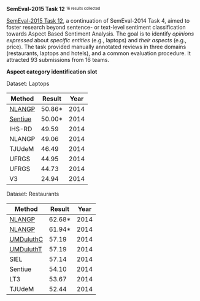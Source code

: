 **SemEval-2015 Task 12** <sup><sub>16 results collected</sub></sup>

[SemEval-2015 Task 12](http://alt.qcri.org/semeval2015/task12/), a continuation of SemEval-2014 Task 4, aimed to foster research beyond sentence- or text-level sentiment classification towards Aspect Based Sentiment Analysis. The goal is to identify *opinions expressed* about *specific entities* (e.g., laptops) and *their aspects* (e.g., price). The task provided manually annotated reviews in three domains (restaurants, laptops and hotels), and a common evaluation procedure. It attracted 93 submissions from 16 teams.

**Aspect category identification slot**

Dataset: Laptops

| Method   	| Result 	| Year 	|
|----------	|--------	|------	|
| [NLANGP](http://www.aclweb.org/anthology/S15-2083)   	| 50.86* 	| 2014 	|
| [Sentiue](http://alt.qcri.org/semeval2015/cdrom/pdf/SemEval130.pdf)  	| 50.00* 	| 2014 	|
| IHS-RD   	| 49.59  	| 2014 	|
| NLANGP   	| 49.06  	| 2014 	|
| TJUdeM   	| 46.49  	| 2014 	|
| UFRGS    	| 44.95  	| 2014 	|
| UFRGS    	| 44.73  	| 2014 	|
| V3       	| 24.94  	| 2014 	|

Dataset: Restaurants

| Method    | Result | Year |
|-----------|--------|------|
| [NLANGP](http://www.aclweb.org/anthology/S15-2083)    | 62.68* | 2014 |
| [NLANGP](http://www.aclweb.org/anthology/S15-2083)    | 61.94* | 2014 |
| [UMDuluthC](http://alt.qcri.org/semeval2015/cdrom/pdf/SemEval126.pdf) | 57.19  | 2014 |
| [UMDuluthT](http://alt.qcri.org/semeval2015/cdrom/pdf/SemEval126.pdf) | 57.19  | 2014 |
| SIEL      | 57.14  | 2014 |
| Sentiue   | 54.10  | 2014 |
| LT3       | 53.67  | 2014 |
| TJUdeM    | 52.44  | 2014 |
